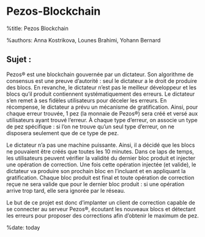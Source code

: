 # Pezos-Blockchain


%title: Pezos Blockchain


%authors: Anna Kostrikova, Lounes Brahimi, Yohann Bernard


## Sujet :

Pezos® est une blockchain gouvernée par un dictateur. Son algorithme de consensus est une preuve
d’autorité : seul le dictateur a le droit de produire des blocs. En revanche, le dictateur n’est pas le meilleur
développeur et les blocs qu’il produit contiennent systématiquement des erreurs. Le dictateur s’en remet
à ses fidèles utilisateurs pour déceler les erreurs. En récompense, le dictateur a prévu un mécanisme de
gratification. Ainsi, pour chaque erreur trouvée, 1 pez (la monnaie de Pezos®) sera créé et versé aux
utilisateurs ayant trouvé l’erreur. À chaque type d’erreur, on associe un type de pez spécifique : si l’on ne
trouve qu’un seul type d’erreur, on ne disposera seulement que de ce type de pez.


Le dictateur n’a pas une machine puissante. Ainsi, il a décidé que les blocs ne pouvaient être créés que
toutes les 10 minutes. Dans ce laps de temps, les utilisateurs peuvent vérifier la validité du dernier bloc
produit et injecter une opération de correction. Une fois cette opération injectée (et valide), le dictateur va
produire son prochain bloc en l’incluant et en appliquant la gratification. Chaque bloc produit est final et
toute opération de correction reçue ne sera valide que pour le dernier bloc produit : si une opération arrive
trop tard, elle sera ignorée par le réseau.


Le but de ce projet est donc d’implanter un client de correction capable de se connecter au serveur
Pezos®, écoutant les nouveaux blocs et détectant les erreurs pour proposer des corrections afin d’obtenir le
maximum de pez.

%date: today

